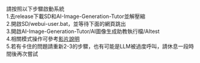 請按照以下步驟啟動系統<br>
1.去release下載SD和AI-Image-Generation-Tutor並解壓縮<br>
2.開啟SD/webui-user.bat，並等待下面的網頁跳出<br>
3.開啟AI-Image-Generation-Tutor/AI圖像生成助教執行檔/AItest<br>
4.相關模式操作可參考[影片說明](https://youtu.be/dvgTzGWRYK8)<br>
5.若有卡住的問題請重新2-3的步驟，也有可能是LLM被過度呼叫，請休息一段時間後再次嘗試<br>
